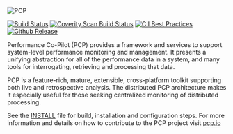 ![PCP](images/pcpicon.png)

[![Build Status](https://dev.azure.com/performancecopilot/pcp/_apis/build/status/performancecopilot.pcp?branchName=master)](https://dev.azure.com/performancecopilot/pcp/_build/latest?definitionId=1&branchName=master)
[![Coverity Scan Build Status](https://scan.coverity.com/projects/15853/badge.svg)](https://scan.coverity.com/projects/15853)
[![CII Best Practices](https://bestpractices.coreinfrastructure.org/projects/1872/badge)](https://bestpractices.coreinfrastructure.org/projects/1872)
[![Github Release](https://img.shields.io/github/release/performancecopilot/pcp.svg)](https://github.com/performancecopilot/pcp/releases/latest)

Performance Co-Pilot (PCP) provides a framework and services to support
system-level performance monitoring and management. It presents a unifying
abstraction for all of the performance data in a system, and many tools
for interrogating, retrieving and processing that data.

PCP is a feature-rich, mature, extensible, cross-platform toolkit
supporting both live and retrospective analysis. The distributed PCP
architecture makes it especially useful for those seeking centralized
monitoring of distributed processing.

See the [INSTALL](INSTALL.md) file for build, installation and configuration steps.
For more information and details on how to contribute to the PCP project
visit [pcp.io](https://pcp.io/community.html)
